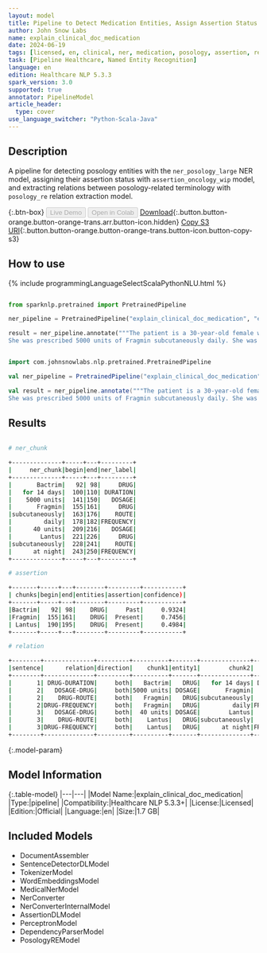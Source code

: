 ```yaml
---
layout: model
title: Pipeline to Detect Medication Entities, Assign Assertion Status and Find Relations
author: John Snow Labs
name: explain_clinical_doc_medication
date: 2024-06-19
tags: [licensed, en, clinical, ner, medication, posology, assertion, relation_extraction, pipeline]
task: [Pipeline Healthcare, Named Entity Recognition]
language: en
edition: Healthcare NLP 5.3.3
spark_version: 3.0
supported: true
annotator: PipelineModel
article_header:
  type: cover
use_language_switcher: "Python-Scala-Java"
---
```


## Description

A pipeline for detecting posology entities with the `ner_posology_large` NER model, assigning their assertion status with `assertion_oncology_wip` model, and extracting relations between posology-related terminology with `posology_re` relation extraction model.

{:.btn-box}
<button class="button button-orange" disabled>Live Demo</button>
<button class="button button-orange" disabled>Open in Colab</button>
[Download](https://s3.amazonaws.com/auxdata.johnsnowlabs.com/clinical/models/explain_clinical_doc_medication_en_5.3.3_3.0_1718825386195.zip){:.button.button-orange.button-orange-trans.arr.button-icon.hidden}
[Copy S3 URI](s3://auxdata.johnsnowlabs.com/clinical/models/explain_clinical_doc_medication_en_5.3.3_3.0_1718825386195.zip){:.button.button-orange.button-orange-trans.button-icon.button-copy-s3}

## How to use



<div class="tabs-box" markdown="1">
{% include programmingLanguageSelectScalaPythonNLU.html %}
  
```python

from sparknlp.pretrained import PretrainedPipeline

ner_pipeline = PretrainedPipeline("explain_clinical_doc_medication", "en", "clinical/models")

result = ner_pipeline.annotate("""The patient is a 30-year-old female with diabetes mellitus type 2. She received a course of Bactrim for 14 days for UTI. 
She was prescribed 5000 units of Fragmin subcutaneously daily. She was also prescribed 40 units of Lantus subcutaneously at night.""")

```
```scala

import com.johnsnowlabs.nlp.pretrained.PretrainedPipeline

val ner_pipeline = PretrainedPipeline("explain_clinical_doc_medication", "en", "clinical/models")

val result = ner_pipeline.annotate("""The patient is a 30-year-old female with diabetes mellitus type 2. She received a course of Bactrim for 14 days for UTI. 
She was prescribed 5000 units of Fragmin subcutaneously daily. She was also prescribed 40 units of Lantus subcutaneously at night.""")

```
</div>

## Results

```bash

# ner_chunk

+--------------+-----+---+---------+
|     ner_chunk|begin|end|ner_label|
+--------------+-----+---+---------+
|       Bactrim|   92| 98|     DRUG|
|   for 14 days|  100|110| DURATION|
|    5000 units|  141|150|   DOSAGE|
|       Fragmin|  155|161|     DRUG|
|subcutaneously|  163|176|    ROUTE|
|         daily|  178|182|FREQUENCY|
|      40 units|  209|216|   DOSAGE|
|        Lantus|  221|226|     DRUG|
|subcutaneously|  228|241|    ROUTE|
|      at night|  243|250|FREQUENCY|
+--------------+-----+---+---------+

# assertion

+-------+-----+---+--------+---------+-----------+
| chunks|begin|end|entities|assertion|confidence)|
+-------+-----+---+--------+---------+-----------+
|Bactrim|   92| 98|    DRUG|     Past|     0.9324|
|Fragmin|  155|161|    DRUG|  Present|     0.7456|
| Lantus|  190|195|    DRUG|  Present|     0.4984|
+-------+-----+---+--------+---------+-----------+

# relation

+--------+--------------+---------+----------+-------+--------------+---------+----------+
|sentence|      relation|direction|    chunk1|entity1|        chunk2|  entity2|confidence|
+--------+--------------+---------+----------+-------+--------------+---------+----------+
|       1| DRUG-DURATION|     both|   Bactrim|   DRUG|   for 14 days| DURATION|       1.0|
|       2|   DOSAGE-DRUG|     both|5000 units| DOSAGE|       Fragmin|     DRUG|       1.0|
|       2|    DRUG-ROUTE|     both|   Fragmin|   DRUG|subcutaneously|    ROUTE|       1.0|
|       2|DRUG-FREQUENCY|     both|   Fragmin|   DRUG|         daily|FREQUENCY|       1.0|
|       3|   DOSAGE-DRUG|     both|  40 units| DOSAGE|        Lantus|     DRUG|       1.0|
|       3|    DRUG-ROUTE|     both|    Lantus|   DRUG|subcutaneously|    ROUTE|       1.0|
|       3|DRUG-FREQUENCY|     both|    Lantus|   DRUG|      at night|FREQUENCY|       1.0|
+--------+--------------+---------+----------+-------+--------------+---------+----------+

```

{:.model-param}
## Model Information

{:.table-model}
|---|---|
|Model Name:|explain_clinical_doc_medication|
|Type:|pipeline|
|Compatibility:|Healthcare NLP 5.3.3+|
|License:|Licensed|
|Edition:|Official|
|Language:|en|
|Size:|1.7 GB|

## Included Models

- DocumentAssembler
- SentenceDetectorDLModel
- TokenizerModel
- WordEmbeddingsModel
- MedicalNerModel
- NerConverter
- NerConverterInternalModel
- AssertionDLModel
- PerceptronModel
- DependencyParserModel
- PosologyREModel
